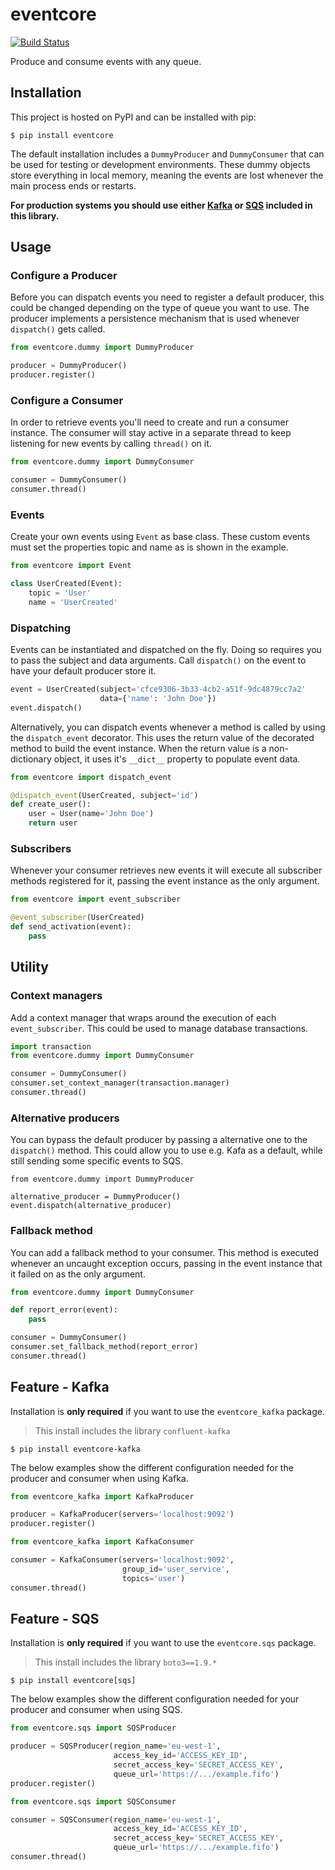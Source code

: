 # eventcore

[![Build Status](https://travis-ci.com/maikelboogerd/eventcore.svg?branch=master)](https://travis-ci.com/maikelboogerd/eventcore)

Produce and consume events with any queue.

## Installation

This project is hosted on PyPI and can be installed with pip:

```
$ pip install eventcore
```

The default installation includes a `DummyProducer` and `DummyConsumer` that can be used for testing or development environments. These dummy objects store everything in local memory, meaning the events are lost whenever the main process ends or restarts.

**For production systems you should use either [Kafka](#feature---kafka) or [SQS](#feature---sqs) included in this library.**

## Usage

### Configure a Producer

Before you can dispatch events you need to register a default producer, this could be changed depending on the type of queue you want to use. The producer implements a persistence mechanism that is used whenever `dispatch()` gets called.

```python
from eventcore.dummy import DummyProducer

producer = DummyProducer()
producer.register()
```

### Configure a Consumer

In order to retrieve events you'll need to create and run a consumer instance. The consumer will stay active in a separate thread to keep listening for new events by calling `thread()` on it.

```python
from eventcore.dummy import DummyConsumer

consumer = DummyConsumer()
consumer.thread()
```

### Events

Create your own events using `Event` as base class. These custom events must set the properties topic and name as is shown in the example.

```python
from eventcore import Event

class UserCreated(Event):
    topic = 'User'
    name = 'UserCreated'
```

### Dispatching

Events can be instantiated and dispatched on the fly. Doing so requires you to pass the subject and data arguments. Call `dispatch()` on the event to have your default producer store it.

```python
event = UserCreated(subject='cfce9306-3b33-4cb2-a51f-9dc4879cc7a2'
                    data={'name': 'John Doe'})
event.dispatch()
```

Alternatively, you can dispatch events whenever a method is called by using the `dispatch_event` decorator. This uses the return value of the decorated method to build the event instance. When the return value is a non-dictionary object, it uses it's `__dict__` property to populate event data.

```python
from eventcore import dispatch_event

@dispatch_event(UserCreated, subject='id')
def create_user():
    user = User(name='John Doe')
    return user
```

### Subscribers

Whenever your consumer retrieves new events it will execute all subscriber methods registered for it, passing the event instance as the only argument.

```python
from eventcore import event_subscriber

@event_subscriber(UserCreated)
def send_activation(event):
    pass
```

## Utility

### Context managers

Add a context manager that wraps around the execution of each `event_subscriber`. This could be used to manage database transactions.

```python
import transaction
from eventcore.dummy import DummyConsumer

consumer = DummyConsumer()
consumer.set_context_manager(transaction.manager)
consumer.thread()
```

### Alternative producers

You can bypass the default producer by passing a alternative one to the `dispatch()` method. This could allow you to use e.g. Kafa as a default, while still sending some specific events to SQS.

```
from eventcore.dummy import DummyProducer

alternative_producer = DummyProducer()
event.dispatch(alternative_producer)
```

### Fallback method

You can add a fallback method to your consumer. This method is executed whenever an uncaught exception occurs, passing in the event instance that it failed on as the only argument.

```python
from eventcore.dummy import DummyConsumer

def report_error(event):
    pass

consumer = DummyConsumer()
consumer.set_fallback_method(report_error)
consumer.thread()
```

## Feature - Kafka

Installation is **only required** if you want to use the `eventcore_kafka` package.

> This install includes the library `confluent-kafka`

```
$ pip install eventcore-kafka
```

The below examples show the different configuration needed for the producer and consumer when using Kafka.

```python
from eventcore_kafka import KafkaProducer

producer = KafkaProducer(servers='localhost:9092')
producer.register()
```

```python
from eventcore_kafka import KafkaConsumer

consumer = KafkaConsumer(servers='localhost:9092',
                         group_id='user_service',
                         topics='user')
consumer.thread()
```

## Feature - SQS

Installation is **only required** if you want to use the `eventcore.sqs` package.

> This install includes the library `boto3==1.9.*`

```
$ pip install eventcore[sqs]
```

The below examples show the different configuration needed for your producer and consumer when using SQS.

```python
from eventcore.sqs import SQSProducer

producer = SQSProducer(region_name='eu-west-1',
                       access_key_id='ACCESS_KEY_ID',
                       secret_access_key='SECRET_ACCESS_KEY',
                       queue_url='https://.../example.fifo')
producer.register()
```

```python
from eventcore.sqs import SQSConsumer

consumer = SQSConsumer(region_name='eu-west-1',
                       access_key_id='ACCESS_KEY_ID',
                       secret_access_key='SECRET_ACCESS_KEY',
                       queue_url='https://.../example.fifo')
consumer.thread()
```